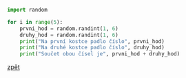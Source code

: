 ```python
import random

for i in range(5):
    prvni_hod = random.randint(1, 6)
    druhy_hod = random.randint(1, 6)
    print("Na první kostce padlo číslo", prvni_hod)
    print("Na druhé kostce padlo číslo", druhy_hod)
    print("Součet obou čísel je", prvni_hod + druhy_hod)
```

[zpět](../../programovani_uvod.md#úkol-8-3)